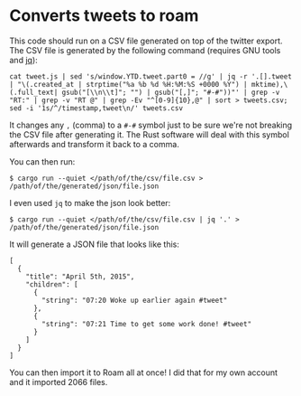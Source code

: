 # Converts tweets to roam

This code should run on a CSV file generated on top of the twitter export.
The CSV file is generated by the following command (requires GNU tools and
[jq](https://stedolan.github.io/jq/)):

```
cat tweet.js | sed 's/window.YTD.tweet.part0 = //g' | jq -r '.[].tweet | "\(.created_at | strptime("%a %b %d %H:%M:%S +0000 %Y") | mktime),\(.full_text| gsub("[\\n\\t]"; "") | gsub("[,]"; "#-#"))"' | grep -v "RT:" | grep -v "RT @" | grep -Ev "^[0-9]{10},@" | sort > tweets.csv; sed -i '1s/^/timestamp,tweet\n/' tweets.csv
```

It changes any `,` (comma) to a `#-#` symbol just to be sure we're not breaking
the CSV file after generating it. The Rust software will deal with this symbol
afterwards and transform it back to a comma.

You can then run:

```
$ cargo run --quiet </path/of/the/csv/file.csv > /path/of/the/generated/json/file.json
```

I even used `jq` to make the json look better:

```
$ cargo run --quiet </path/of/the/csv/file.csv | jq '.' > /path/of/the/generated/json/file.json
```

It will generate a JSON file that looks like this:

```
[
  {
    "title": "April 5th, 2015",
    "children": [
      {
        "string": "07:20 Woke up earlier again #tweet"
      },
      {
        "string": "07:21 Time to get some work done! #tweet"
      }
    ]
  }
]
```

You can then import it to Roam all at once! I did that for my own account and it
imported 2066 files.

